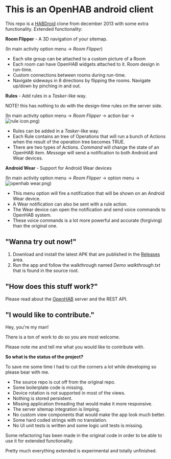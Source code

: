 # This is an **OpenHAB** android client #

This repo is a [HABDroid](https://github.com/openhab/openhab/wiki/HABDroid) clone from december 2013 with some extra functionality.
Extended functionality:

**Room Flipper** - A 3D navigation of your sitemap.
 
(In main activity option menu -> *Room Flipper*)

* Each site group can be attached to a custom picture of a Room
* Each room can have OpenHAB widgets attached to it. Room design in run-time.
* Custom connections between rooms during run-time.
* Navigate sideways in 8 directions by flipping the rooms. Navigate up/down by pinching in and out.


**Rules** - Add rules in a *Tasker*-like way.

NOTE! this has nothing to do with the design-time rules on the server side.

(In main activity option menu -> *Room Flipper* -> action bar -> ![rule icon.png](https://bitbucket.org/repo/dR6KpB/images/3743440785-rule%20icon.png))


* Rules can be added in a *Tasker*-like way.
* Each Rule contains an tree of Operations that will run a bunch of Actions when the result of the operation tree becomes TRUE.
* There are two types of Actions. *Command* will change the state of an OpenHAB item. *Message* will send a notification to both Android and Wear devices.

**Android Wear** - Support for Android Wear devices

(In main activity option menu -> *Room Flipper* -> option menu -> ![openhab wear.png](https://bitbucket.org/repo/dR6KpB/images/1391156405-openhab%20wear.png))

* This menu option will fire a notification that will be shown on an Android Wear device.
* A Wear notification can also be sent with a rule action. 
* The Wear device can open the notification and send voice commands to OpenHAB system.
* These voice commands is a lot more powerful and accurate (forgiving) than the original one.

## "Wanna try out now!" ##
1. Download and install the latest APK that are published in the [Releases](https://github.com/tonyalpskog/OpenHAB_Room_Flipper/releases) area. 
2. Run the app and follow the walkthrough named *Demo walkthrough.txt* that is found in the source root.

## "How does this stuff work?" ##
Please read about the [OpenHAB](http://www.openhab.org/) server and the REST API.

## "I would like to contribute." ##
Hey, you're my man!

There is a ton of work to do so you are most welcome.

Please note me and tell me what you would like to contribute with.

**So what is the status of the project?**


To save me some time I had to cut the corners a lot while developing so please bear with me.

* The source repo is cut off from the original repo.
* Some boilerplate code is missing.
* Device rotation is not supported in most of the views.
* Nothing is stored persistent.
* Missing application threading that would make it more responsive.
* The server sitemap integration is limping.
* No custom view components that would make the app look much better.
* Some hard coded strings with no translation.
* No UI unit tests is written and some logic unit tests is missing.

Some refactoring has been made in the original code in order to be able to use it for extended functionality.

Pretty much everything extended is experimental and totally unfinished.
